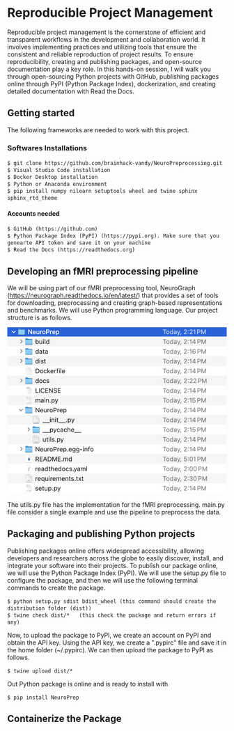 # Reproducible Project Management

Reproducible project management is the cornerstone of efficient and transparent workflows in the development and collaboration world. It involves implementing practices and utilizing tools that ensure the consistent and reliable reproduction of project results. To ensure reproducibility, creating and publishing packages, and open-source documentation play a key role. In this hands-on session, I will walk you through open-sourcing Python projects with GitHub, publishing packages online through PyPI (Python Package Index), dockerization, and creating detailed documentation with Read the Docs.


## Getting started

The following frameworks are needed to work with this project.
 ### Softwares Installations
```
$ git clone https://github.com/brainhack-vandy/NeuroPreprocessing.git
$ Visual Studio Code installation
$ Docker Desktop installation
$ Python or Anaconda environment
$ pip install numpy nilearn setuptools wheel and twine sphinx sphinx_rtd_theme 
```

#### Accounts needed

```
$ GitHub (https://github.com)
$ Python Package Index (PyPI) (https://pypi.org). Make sure that you genearte API token and save it on your machine
$ Read the Docs (https://readthedocs.org)

```

## Developing an fMRI preprocessing pipeline

We will be using part of our fMRI preprocessing tool, NeuroGraph (https://neurograph.readthedocs.io/en/latest/) that provides a set of tools for downloading, preprocessing and creating graph-based representations and benchmarks. We will use Python programming language. Our project structure is as follows. 


![Alt text](structure.png)

The utils.py file has the implementation for the fMRI preprocessing. main.py file consider a single example and use the pipeline to preprocess the data. 

## Packaging and publishing Python projects

Publishing packages online offers widespread accessibility, allowing developers and researchers across the globe to easily discover, install, and integrate your software into their projects. To publish our package online, we will use the Python Package Index (PyPI). We will use the setup.py file to configure the package, and then we will use the following terminal commands to create the package. 


```
$ python setup.py sdist bdist_wheel (this command should create the distribution folder (dist))
$ twine check dist/*   (this check the package and return errors if any) 
```

Now, to upload the package to PyPI, we create an account on PyPI and obtain the API key. Using the API key, we create a ".pypirc" file and save it in the home folder (~/.pypirc). We can then upload the package to PyPI as follows.

```
$ twine upload dist/*
```
Out Python package is online and is ready to install with

```
$ pip install NeuroPrep
```
## Containerize the Package






